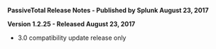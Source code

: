 **PassiveTotal Release Notes - Published by Splunk August 23, 2017**


**Version 1.2.25 - Released August 23, 2017**

* 3.0 compatibility update release only
